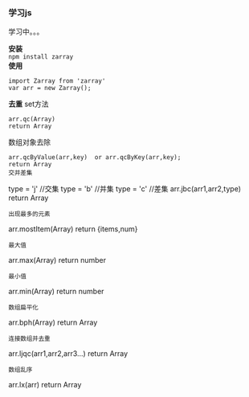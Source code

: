### 学习js  
学习中。。。    

**安装**   
`npm install zarray`   
**使用**  
``` 
import Zarray from 'zarray'   
var arr = new Zarray();
```  
**去重**
set方法
```
arr.qc(Array)
return Array
```
数组对象去除
```
arr.qcByValue(arr,key)  or arr.qcByKey(arr,key);
return Array
交并差集
```
type = 'j' //交集
type = 'b' //并集
type = 'c' //差集 
arr.jbc(arr1,arr2,type)
return Array
```
出现最多的元素
```
arr.mostItem(Array)
return {items,num}
```
最大值
 ```
 arr.max(Array) 
 return number 
 ``` 
最小值
```
arr.min(Array)
return number
```
数组扁平化
```
arr.bph(Array)
return Array
```
连接数组并去重
```
arr.ljqc(arr1,arr2,arr3...)
return Array
```
数组乱序
```
arr.lx(arr)
return Array
```